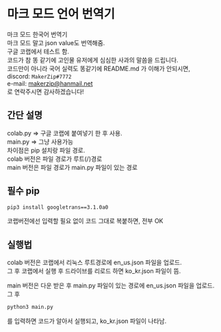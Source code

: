 # 마크 모드 언어 번역기
마크 모드 한국어 번역기  
마크 모드 말고 json value도 번역해줌.  
구글 코랩에서 테스트 함.  
코드가 참 똥 같기에 고인물 유저에게 심심한 사과의 말씀을 드립니다.  
코드만이 아니라 국어 실력도 똥같기에 README.md 가 이해가 안되시면,  
discord: `MakerZip#7772`  
e-mail: <makerzip@hanmail.net>  
로 연락주시면 감사하겠습니다!

## 간단 설명
colab.py => 구글 코랩에 붙여넣기 한 후 사용.  
main.py => 그냥 사용가능  
차이점은 pip 설치랑 파일 경로.  
colab 버전은 파일 경로가 루트(/)경로  
main 버전은 파일 경로가 main.py 파일이 있는 경로  

## 필수 pip
```sh
pip3 install googletrans==3.1.0a0  
```
코랩버전에선 입력할 필요 없이 코드 그대로 복붙하면, 전부 OK

## 실행법
colab 버전은 코랩에서 리눅스 루트경로에 en_us.json 파일을 업로드.  
그 후 코랩에서 실행 후 드라이브를 리로드 하면 ko_kr.json 파일이 뜸.

main 버전은 다운 받은 후 main.py 파일이 있는 경로에 en_us.json 파일을 업로드.  
그 후 
```sh
python3 main.py
```
를 입력하면 코드가 알아서 실행되고, ko_kr.json 파일이 나타남.
